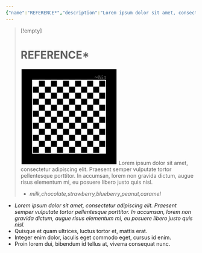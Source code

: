 ```yaml
---
{"name":"REFERENCE*","description":"Lorem ipsum dolor sit amet, consectetur adipiscing elit. Praesent semper vulputate tortor pellentesque porttitor. In accumsan, lorem non gravida dictum, augue risus elementum mi, eu posuere libero justo quis nisl.","image":"![PlaceholderIcon.png|icon](/img/user/RESOURCE/ASSET/OTHER/PlaceholderIcon.png)","partial":false,"complete":false,"review":null,"importance":null,"relevance":null,"descriptors":["milk","chocolate","strawberry","blueberry","peanut","caramel"],"tags":["-reference"],"dg-publish":true,"aliases":"RF00000","permalink":"/resource/template/rf-00000/","dgPassFrontmatter":true}
---
```


>[!empty]
> # REFERENCE*
> ![RESOURCE/ASSET/OTHER/PlaceholderIcon.png|icon](/img/user/RESOURCE/ASSET/OTHER/PlaceholderIcon.png) Lorem ipsum dolor sit amet, consectetur adipiscing elit. Praesent semper vulputate tortor pellentesque porttitor. In accumsan, lorem non gravida dictum, augue risus elementum mi, eu posuere libero justo quis nisl.
> 
> - *milk,chocolate,strawberry,blueberry,peanut,caramel*

- *Lorem ipsum dolor sit amet, consectetur adipiscing elit. Praesent semper vulputate tortor pellentesque porttitor. In accumsan, lorem non gravida dictum, augue risus elementum mi, eu posuere libero justo quis nisl.*
- Quisque et quam ultrices, luctus tortor et, mattis erat.
- Integer enim dolor, iaculis eget commodo eget, cursus id enim.
- Proin lorem dui, bibendum id tellus at, viverra consequat nunc.